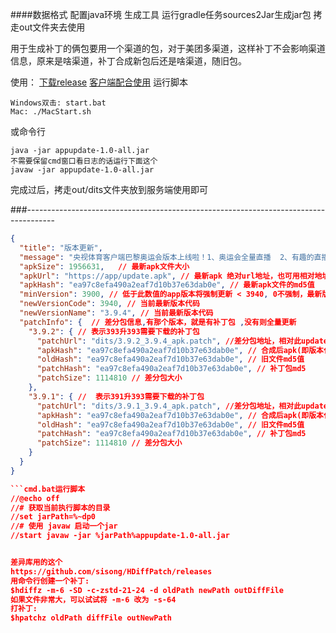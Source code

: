 ####数据格式
配置java环境 
生成工具 运行gradle任务sources2Jar生成jar包 拷走out文件夹去使用

用于生成补丁的俩包要用一个渠道的包，对于美团多渠道，这样补丁不会影响渠道信息，原来是啥渠道，补丁合成新包后还是啥渠道，随旧包。

使用：
[下载release](https://github.com/1976222027/AppUpdate/releases)
[客户端配合使用](https://github.com/1976222027/HYAppUpdate)
运行脚本
```shell
Windows双击: start.bat
Mac: ./MacStart.sh
```
或命令行 
```shell
java -jar appupdate-1.0-all.jar
不需要保留cmd窗口看日志的话运行下面这个
javaw -jar appupdate-1.0-all.jar
```
完成过后，拷走out/dits文件夹放到服务端使用即可

###-------------------------------------------------------------------------------------
```json
{
  "title": "版本更新",  
  "message": "央视体育客户端巴黎奥运会版本上线啦！1、奥运会全量直播  2、有趣的直播间玩法：弹幕、三分屏、小窗播放、多路直播，互动不停！3、礼物雨来袭 一起嗨 4、项目资讯，精准传递  5、丰富的赛事数据",	// 更新提示 用空格分割换行
  "apkSize": 1956631,	// 最新apk文件大小
  "apkUrl": "https://app/update.apk", // 最新apk 绝对url地址，也可用相对地址，如下方的"patchURL"字段
  "apkHash": "ea97c8efa490a2eaf7d10b37e63dab0e", // 最新apk文件的md5值
  "minVersion": 3900, // 低于此数值的app版本将强制更新 < 3940, 0不强制，最新版则全部强制
  "newVersionCode": 3940, // 当前最新版本代码
  "newVersionName": "3.9.4", // 当前最新版本代码
  "patchInfo": {  // 差分包信息,有那个版本，就是有补丁包 ,没有则全量更新
    "3.9.2": { // 表示393升393需要下载的补丁包
      "patchUrl": "dits/3.9.2_3.9.4_apk.patch", //差分包地址，相对此updateVersion.json文件的地址,也可用绝对地址
      "apkHash": "ea97c8efa490a2eaf7d10b37e63dab0e", // 合成后apk(即版本代码101)的文件md5值
      "oldHash": "ea97c8efa490a2eaf7d10b37e63dab0e", // 旧文件md5值
      "patchHash": "ea97c8efa490a2eaf7d10b37e63dab0e", // 补丁包md5
      "patchSize": 1114810 // 差分包大小
    },
    "3.9.1": { //  表示391升393需要下载的补丁包
      "patchUrl": "dits/3.9.1_3.9.4_apk.patch", //差分包地址，相对此updateVersion.json文件的地址,也可用绝对地址
      "apkHash": "ea97c8efa490a2eaf7d10b37e63dab0e", // 合成后apk(即版本代码101)的文件md5值
      "oldHash": "ea97c8efa490a2eaf7d10b37e63dab0e", // 旧文件md5值
      "patchHash": "ea97c8efa490a2eaf7d10b37e63dab0e", // 补丁包md5
      "patchSize": 1114810 // 差分包大小
    }
  }
}

```cmd.bat运行脚本
//@echo off
//# 获取当前执行脚本的目录
//set jarPath=%~dp0
//# 使用 javaw 启动一个jar
//start javaw -jar %jarPath%appupdate-1.0-all.jar


差异库用的这个
https://github.com/sisong/HDiffPatch/releases
用命令行创建一个补丁:
$hdiffz -m-6 -SD -c-zstd-21-24 -d oldPath newPath outDiffFile
如果文件非常大，可以试试将 -m-6 改为 -s-64
打补丁:
$hpatchz oldPath diffFile outNewPath


